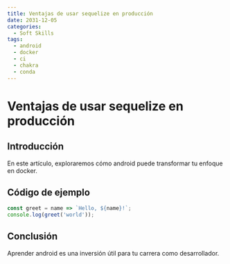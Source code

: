 ```yaml
---
title: Ventajas de usar sequelize en producción
date: 2031-12-05
categories:
  - Soft Skills
tags:
  - android
  - docker
  - ci
  - chakra
  - conda
---
```


# Ventajas de usar sequelize en producción

## Introducción

En este artículo, exploraremos cómo android puede transformar tu enfoque en docker.

## Código de ejemplo

```javascript
const greet = name => `Hello, ${name}!`;
console.log(greet('world'));
```

## Conclusión

Aprender android es una inversión útil para tu carrera como desarrollador.